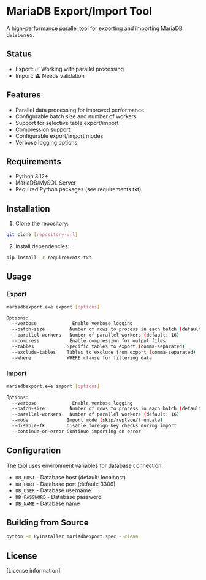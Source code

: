 # MariaDB Export/Import Tool

A high-performance parallel tool for exporting and importing MariaDB databases.

## Status
- Export: ✅ Working with parallel processing
- Import: ⚠️ Needs validation

## Features
- Parallel data processing for improved performance
- Configurable batch size and number of workers
- Support for selective table export/import
- Compression support
- Configurable export/import modes
- Verbose logging options

## Requirements
- Python 3.12+
- MariaDB/MySQL Server
- Required Python packages (see requirements.txt)

## Installation

1. Clone the repository:
```bash
git clone [repository-url]
```

2. Install dependencies:
```bash
pip install -r requirements.txt
```

## Usage

### Export
```bash
mariadbexport.exe export [options]

Options:
  --verbose             Enable verbose logging
  --batch-size         Number of rows to process in each batch (default: 1000)
  --parallel-workers   Number of parallel workers (default: 16)
  --compress           Enable compression for output files
  --tables            Specific tables to export (comma-separated)
  --exclude-tables    Tables to exclude from export (comma-separated)
  --where             WHERE clause for filtering data
```

### Import
```bash
mariadbexport.exe import [options]

Options:
  --verbose             Enable verbose logging
  --batch-size         Number of rows to process in each batch (default: 1000)
  --parallel-workers   Number of parallel workers (default: 16)
  --mode              Import mode (skip/replace/truncate)
  --disable-fk        Disable foreign key checks during import
  --continue-on-error Continue importing on error
```

## Configuration
The tool uses environment variables for database connection:
- `DB_HOST` - Database host (default: localhost)
- `DB_PORT` - Database port (default: 3306)
- `DB_USER` - Database username
- `DB_PASSWORD` - Database password
- `DB_NAME` - Database name

## Building from Source
```bash
python -m PyInstaller mariadbexport.spec --clean
```

## License
[License information] 